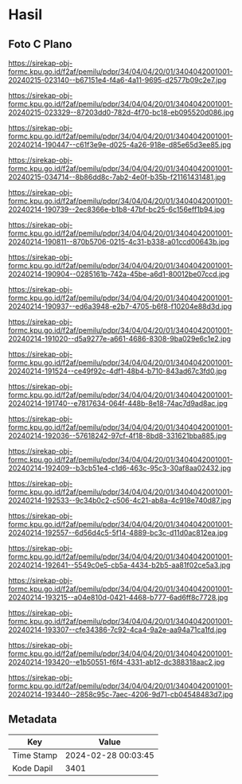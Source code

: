 # Hasil

## Foto C Plano

https://sirekap-obj-formc.kpu.go.id/f2af/pemilu/pdpr/34/04/04/20/01/3404042001001-20240215-023140--b67151e4-f4a6-4a11-9695-d2577b09c2e7.jpg

https://sirekap-obj-formc.kpu.go.id/f2af/pemilu/pdpr/34/04/04/20/01/3404042001001-20240215-023329--87203dd0-782d-4f70-bc18-eb095520d086.jpg

https://sirekap-obj-formc.kpu.go.id/f2af/pemilu/pdpr/34/04/04/20/01/3404042001001-20240214-190447--c61f3e9e-d025-4a26-918e-d85e65d3ee85.jpg

https://sirekap-obj-formc.kpu.go.id/f2af/pemilu/pdpr/34/04/04/20/01/3404042001001-20240215-034714--8b86dd8c-7ab2-4e0f-b35b-f21161431481.jpg

https://sirekap-obj-formc.kpu.go.id/f2af/pemilu/pdpr/34/04/04/20/01/3404042001001-20240214-190739--2ec8366e-b1b8-47bf-bc25-6c156eff1b94.jpg

https://sirekap-obj-formc.kpu.go.id/f2af/pemilu/pdpr/34/04/04/20/01/3404042001001-20240214-190811--870b5706-0215-4c31-b338-a01ccd00643b.jpg

https://sirekap-obj-formc.kpu.go.id/f2af/pemilu/pdpr/34/04/04/20/01/3404042001001-20240214-190904--0285161b-742a-45be-a6d1-80012be07ccd.jpg

https://sirekap-obj-formc.kpu.go.id/f2af/pemilu/pdpr/34/04/04/20/01/3404042001001-20240214-190937--ed6a3948-e2b7-4705-b6f8-f10204e88d3d.jpg

https://sirekap-obj-formc.kpu.go.id/f2af/pemilu/pdpr/34/04/04/20/01/3404042001001-20240214-191020--d5a9277e-a661-4686-8308-9ba029e6c1e2.jpg

https://sirekap-obj-formc.kpu.go.id/f2af/pemilu/pdpr/34/04/04/20/01/3404042001001-20240214-191524--ce49f92c-4df1-48b4-b710-843ad67c3fd0.jpg

https://sirekap-obj-formc.kpu.go.id/f2af/pemilu/pdpr/34/04/04/20/01/3404042001001-20240214-191740--e7817634-064f-448b-8e18-74ac7d9ad8ac.jpg

https://sirekap-obj-formc.kpu.go.id/f2af/pemilu/pdpr/34/04/04/20/01/3404042001001-20240214-192036--57618242-97cf-4f18-8bd8-331621bba885.jpg

https://sirekap-obj-formc.kpu.go.id/f2af/pemilu/pdpr/34/04/04/20/01/3404042001001-20240214-192409--b3cb51e4-c1d6-463c-95c3-30af8aa02432.jpg

https://sirekap-obj-formc.kpu.go.id/f2af/pemilu/pdpr/34/04/04/20/01/3404042001001-20240214-192533--9c34b0c2-c506-4c21-ab8a-4c918e740d87.jpg

https://sirekap-obj-formc.kpu.go.id/f2af/pemilu/pdpr/34/04/04/20/01/3404042001001-20240214-192557--6d56d4c5-5f14-4889-bc3c-d11d0ac812ea.jpg

https://sirekap-obj-formc.kpu.go.id/f2af/pemilu/pdpr/34/04/04/20/01/3404042001001-20240214-192641--5549c0e5-cb5a-4434-b2b5-aa81f02ce5a3.jpg

https://sirekap-obj-formc.kpu.go.id/f2af/pemilu/pdpr/34/04/04/20/01/3404042001001-20240214-193215--a04e810d-0421-4468-b777-6ad6ff8c7728.jpg

https://sirekap-obj-formc.kpu.go.id/f2af/pemilu/pdpr/34/04/04/20/01/3404042001001-20240214-193307--cfe34386-7c92-4ca4-9a2e-aa94a71ca1fd.jpg

https://sirekap-obj-formc.kpu.go.id/f2af/pemilu/pdpr/34/04/04/20/01/3404042001001-20240214-193420--e1b50551-f6f4-4331-ab12-dc388318aac2.jpg

https://sirekap-obj-formc.kpu.go.id/f2af/pemilu/pdpr/34/04/04/20/01/3404042001001-20240214-193440--2858c95c-7aec-4206-9d71-cb04548483d7.jpg


## Metadata

| Key        | Value               |
| ---------- | ------------------- |
| Time Stamp | 2024-02-28 00:03:45 |
| Kode Dapil | 3401                |



